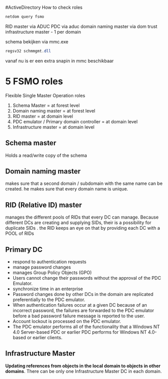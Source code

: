 #ActiveDirectory 
How to check roles

```powershell
netdom query fsmo
```


RID master via ADUC
PDC via aduc
domain naming master via dom trust
infrastructure master - 1 per domain






schema bekijken via mmc.exe
```powershell
regsv32 schmmgmt.dll
```
vanaf nu is er een extra snapin in mmc beschikbaar

# 5 FSMO roles
Flexible Single Master Operation roles

1. Schema Master = at forest level
2. Domain naming master = at forest level
3. RID master = at domain level
4. PDC emulator / Primary domain controller = at domain level
5. Infrastructure master =  at domain level
## Schema master
Holds a read/write copy of the schema

## Domain naming master
makes sure that a second domain / subdomain with the same name can be created. he makes sure that every domain name is unique.
## RID (Relative ID) master
manages the different pools of RIDs that every DC can manage. Because different DCs are creating and supplying SIDs, their is a possibility for duplicate SIDs . the RID keeps an eye on that by providing each DC with a POOL of RIDs

## Primary DC
- respond to authentication requests
- manage password changes
- manages Group Policy Objects (GPO)
- Users cannot change their passwords without the approval of the PDC Emulator.
- synchronize time in an enterprise
- Password changes done by other DCs in the domain are replicated preferentially to the PDC emulator.
- When authentication failures occur at a given DC because of an incorrect password, the failures are forwarded to the PDC emulator before a bad password failure message is reported to the user.
- Account lockout is processed on the PDC emulator.
- The PDC emulator performs all of the functionality that a Windows NT 4.0 Server-based PDC or earlier PDC performs for Windows NT 4.0-based or earlier clients.

## Infrastructure Master

**Updating references from objects in the local domain to objects in other domains**. There can be only one Infrastructure Master DC in each domain.

